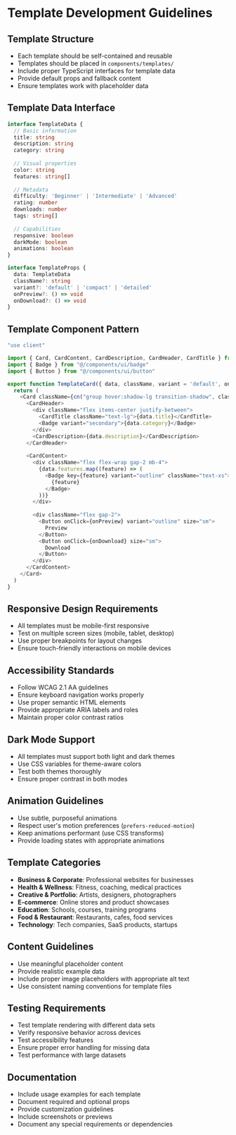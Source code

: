 # Template Development Guidelines

## Template Structure
- Each template should be self-contained and reusable
- Templates should be placed in `components/templates/`
- Include proper TypeScript interfaces for template data
- Provide default props and fallback content
- Ensure templates work with placeholder data

## Template Data Interface
```typescript
interface TemplateData {
  // Basic information
  title: string
  description: string
  category: string
  
  // Visual properties
  color: string
  features: string[]
  
  // Metadata
  difficulty: 'Beginner' | 'Intermediate' | 'Advanced'
  rating: number
  downloads: number
  tags: string[]
  
  // Capabilities
  responsive: boolean
  darkMode: boolean
  animations: boolean
}

interface TemplateProps {
  data: TemplateData
  className?: string
  variant?: 'default' | 'compact' | 'detailed'
  onPreview?: () => void
  onDownload?: () => void
}
```

## Template Component Pattern
```typescript
"use client"

import { Card, CardContent, CardDescription, CardHeader, CardTitle } from "@/components/ui/card"
import { Badge } from "@/components/ui/badge"
import { Button } from "@/components/ui/button"

export function TemplateCard({ data, className, variant = 'default', onPreview, onDownload }: TemplateProps) {
  return (
    <Card className={cn("group hover:shadow-lg transition-shadow", className)}>
      <CardHeader>
        <div className="flex items-center justify-between">
          <CardTitle className="text-lg">{data.title}</CardTitle>
          <Badge variant="secondary">{data.category}</Badge>
        </div>
        <CardDescription>{data.description}</CardDescription>
      </CardHeader>
      
      <CardContent>
        <div className="flex flex-wrap gap-2 mb-4">
          {data.features.map((feature) => (
            <Badge key={feature} variant="outline" className="text-xs">
              {feature}
            </Badge>
          ))}
        </div>
        
        <div className="flex gap-2">
          <Button onClick={onPreview} variant="outline" size="sm">
            Preview
          </Button>
          <Button onClick={onDownload} size="sm">
            Download
          </Button>
        </div>
      </CardContent>
    </Card>
  )
}
```

## Responsive Design Requirements
- All templates must be mobile-first responsive
- Test on multiple screen sizes (mobile, tablet, desktop)
- Use proper breakpoints for layout changes
- Ensure touch-friendly interactions on mobile devices

## Accessibility Standards
- Follow WCAG 2.1 AA guidelines
- Ensure keyboard navigation works properly
- Use proper semantic HTML elements
- Provide appropriate ARIA labels and roles
- Maintain proper color contrast ratios

## Dark Mode Support
- All templates must support both light and dark themes
- Use CSS variables for theme-aware colors
- Test both themes thoroughly
- Ensure proper contrast in both modes

## Animation Guidelines
- Use subtle, purposeful animations
- Respect user's motion preferences (`prefers-reduced-motion`)
- Keep animations performant (use CSS transforms)
- Provide loading states with appropriate animations

## Template Categories
- **Business & Corporate**: Professional websites for businesses
- **Health & Wellness**: Fitness, coaching, medical practices
- **Creative & Portfolio**: Artists, designers, photographers
- **E-commerce**: Online stores and product showcases
- **Education**: Schools, courses, training programs
- **Food & Restaurant**: Restaurants, cafes, food services
- **Technology**: Tech companies, SaaS products, startups

## Content Guidelines
- Use meaningful placeholder content
- Provide realistic example data
- Include proper image placeholders with appropriate alt text
- Use consistent naming conventions for template files

## Testing Requirements
- Test template rendering with different data sets
- Verify responsive behavior across devices
- Test accessibility features
- Ensure proper error handling for missing data
- Test performance with large datasets

## Documentation
- Include usage examples for each template
- Document required and optional props
- Provide customization guidelines
- Include screenshots or previews
- Document any special requirements or dependencies
